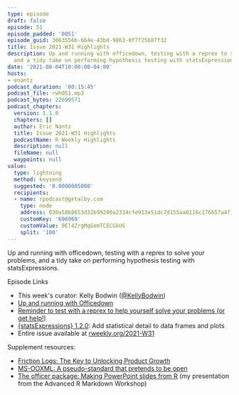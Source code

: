 ```yaml
---
type: episode
draft: false
episode: 51
episode_padded: '0051'
episode_guid: 3063556b-664e-43bd-9863-0f7f25687f32
title: Issue 2021-W31 Highlights
description: Up and running with officedown, testing with a reprex to solve your problems,
  and a tidy take on performing hypothesis testing with statsExpressions.
date: '2021-08-04T10:00:00-04:00'
hosts:
- enantz
podcast_duration: '00:15:45'
podcast_file: rwh051.mp3
podcast_bytes: 22699571
podcast_chapters:
  version: 1.1.0
  chapters: []
  author: Eric Nantz
  title: Issue 2021-W31 Highlights
  podcastName: R Weekly Highlights
  description: null
  fileName: null
  waypoints: null
value:
  type: lightning
  method: keysend
  suggested: '0.0000005000'
  recipients:
  - name: rpodcast@getalby.com
    type: node
    address: 030a58b8653d32b99200a2334cfe913e51dc7d155aa0116c176657a4f1722677a3
    customKey: '696969'
    customValue: 0El4ZrgMqGemTCECGkUG
    split: '100'
---
```

Up and running with officedown, testing with a reprex to solve your
problems, and a tidy take on performing hypothesis testing with
statsExpressions.

Episode Links

-   This week's curator: Kelly Bodwin
    (<a href="https://twitter.com/KellyBodwin"
    rel="nofollow">@KellyBodwin</a>)
-   <a href="https://alison.rbind.io/blog/2021-07-officedown/"
    rel="nofollow">Up and running with Officedown</a>
-   <a
    href="https://themockup.blog/posts/2021-07-28-reminder-to-test-with-a-reprex/"
    rel="nofollow">Reminder to test with a reprex to help yourself solve
    your problems (or get help!)</a>
-   <a href="https://indrajeetpatil.github.io/statsExpressions/"
    rel="nofollow">{statsExpressions} 1.2.0</a>: Add statistical detail
    to data frames and plots
-   Entire issue available at
    <a href="https://rweekly.org/2021-W31.html"
    rel="nofollow">rweekly.org/2021-W31</a>

Supplement resources:

-   <a href="https://www.trychameleon.com/blog/friction-logs"
    rel="nofollow">Friction Logs: The Key to Unlocking Product Growth</a>
-   <a href="https://fsfe.org/activities/msooxml/msooxml.en.html"
    rel="nofollow">MS-OOXML: A pseudo-standard that pretends to be open</a>
-   <a href="https://rpodcast.github.io/officer-advrmarkdown/#1"
    rel="nofollow">The officer package: Making PowerPoint slides from R</a>
    (my presentation from the Advanced R Markdown Workshop)
